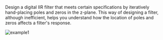 Design a digital IIR filter that meets certain specifications by iteratively hand-placing poles and zeros in the z-plane. This way of designing a filter, although inefficient, helps you understand how the location of poles and zeros affects a filter's response.

![example1](Radiation_pattern.jpg)
